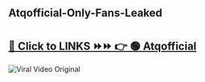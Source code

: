
 ## Atqofficial-Only-Fans-Leaked

# <h2><a href="https://clipsfans.com/Atqofficial&ref=git">🔗 Click to LINKS ⏩⏩ 👉 🟢 Atqofficial </a></h2>

<a href="https://clipsfans.com/Atqofficial&ref=git" rel="nofollow" data-target="animated-image.originalLink"><img src="https://i.ibb.co.com/xMMVF88/686577567.gif" alt="Viral Video Original" style="max-width: 100%; display: inline-block;" data-target="animated-image.originalImage"></a>
